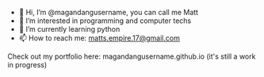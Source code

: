 - 👋 Hi, I’m @magandangusername, you can call me Matt
- 👀 I’m interested in programming and computer techs
- 🌱 I’m currently learning python
- 📫 How to reach me: matts.empire.17@gmail.com

Check out my portfolio here: magandangusername.github.io (it's still a work in progress)
